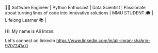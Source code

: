 👩‍💻 Software Engineer | Python Enthusiast | Data Scientist | Passionate about turning lines of code into innovative solutions | MMU STUDENT 🎓 | Lifelong Learner 📚 | 

Hi! My name is Ali Imran.

Let's connect on linkedin https://www.linkedin.com/in/ali-imran-shahrin-9707241a7/

<!---
lembugoreng/lembugoreng is a ✨ special ✨ repository because its `README.md` (this file) appears on your GitHub profile.
You can click the Preview link to take a look at your changes.
--->

